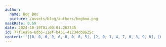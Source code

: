 ```yaml
---
author:
  name: Hog Boo
  picture: /assets/blog/authors/hogboo.png
maskRate: 0.59
date: 2024-10-19T01:00:01.263745
id: 77f1ea9a-8db5-11ef-b451-41234cb8625c
content: '[[0, 0, 0, 0, 6, 0, 0, 0, 5], [2, 0, 1, 4, 7, 0, 3, 9, 0], [0, 0, 7, 0, 3, 5, 2, 0, 4], [1, 0, 0, 7, 0, 9, 4, 0, 0], [0, 9, 0, 6, 0, 0, 0, 0, 2], [7, 0, 6, 0, 0, 0, 9, 0, 8], [5, 0, 0, 2, 0, 0, 0, 4, 1], [0, 0, 0, 5, 4, 7, 0, 0, 9], [0, 3, 0, 0, 0, 0, 5, 0, 0]]'
---
```

